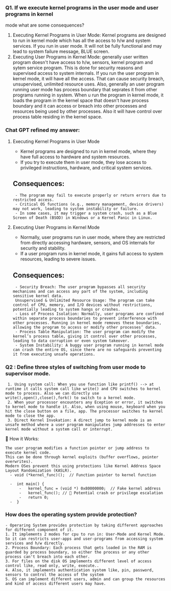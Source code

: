### Q1. If we execute kernel programs in the user mode and user programs in kernel 
mode what are some consequences? 

1. Executing Kernel Programs in User Mode: Kernel programs are designed to run in kernel mode which has all the access to h/w and system services. If you run in user mode. It will not be fully functional and may lead to system failure message, BLUE screen.
2. Executing User Programs in Kernel Mode: generally user written program doesn't have access to h/w, sensors, kernel program and sytem service program. This is done for security reasons and supervised access to system internals. If you run the user program in kernel mode, it will have all the access. That can cause security breach, unsupervised, unlimited resource uses. Also, generally an user program running user mode has process boundary that seprates it from other programs running in system. When u run the program in kernel mode, it loads the program in the kernel space that doesn't have process boundary and it can access or breach into other processes and resources being used by other processes. Also it will have control over process table residing in the kernel space.

### Chat GPT refined my answer: 
1. Executing Kernel Programs in User Mode

    - Kernel programs are designed to run in kernel mode, where they have full access to hardware and system resources.
    - If you try to execute them in user mode, they lose access to privileged instructions, hardware, and critical system services.
    ## Consequences:
        - The program may fail to execute properly or return errors due to restricted access.
        - Critical OS functions (e.g., memory management, device drivers) may not work, leading to system instability or failure.
        - In some cases, it may trigger a system crash, such as a Blue Screen of Death (BSOD) in Windows or a Kernel Panic in Linux.

2. Executing User Programs in Kernel Mode

    - Normally, user programs run in user mode, where they are restricted from directly accessing hardware, sensors, and OS internals for security and stability.
    - If a user program runs in kernel mode, it gains full access to system resources, leading to severe issues.
    ## Consequences:
        - Security Breach: The user program bypasses all security mechanisms and can access any part of the system, including sensitive kernel data.
        Unsupervised & Unlimited Resource Usage: The program can take control of CPU, memory, and I/O devices without restrictions, potentially leading to system hangs or crashes.
        - Loss of Process Isolation: Normally, user programs are confined within separate process boundaries to prevent interference with other processes. Running in kernel mode removes these boundaries, allowing the program to access or modify other processes’ data.
        - Process Table Manipulation: The user program can modify the kernel’s process table, giving it control over other processes, leading to data corruption or even system takeover.
        - System Instability: A buggy user program running in kernel mode can crash the entire OS, since there are no safeguards preventing it from executing unsafe operations.
### Q2 : Define three styles of switching from user mode to supervisor mode.
      
     1. Using system call: When you use function like printf() --> at runtime it calls system call like write() and CPU switches to kernel mode to process. Also we can directly use write(),open(),close(),fork() to switch to a kernel mode.
     2. When your processor encounters any Eception or error, it switches to kernel mode to handle it. Also, when using mouse, keyboard when you hit the close button on a file, app. The processor switches to kernel mode to close the app.
     3. Direct Kernel Invokation: A direct jump to kernel mode is an unsafe method where a user program manipulates jump addresses to enter kernel mode without a system call or interrupt.

   🔹 How it Works:

    The user program modifies a function pointer or jump address to execute kernel code.
    This can be done through kernel exploits (buffer overflows, pointer overwrites).
    Modern OSes prevent this using protections like Kernel Address Space Layout Randomization (KASLR).
      - void (*kernel_func)();  // Function pointer to kernel function

      -  int main() {
          -   kernel_func = (void *) 0x80000000;  // Fake kernel address
          -   kernel_func(); // 🚨 Potential crash or privilege escalation
          -   return 0;
      -  }

### How does the operating system provide protection? 
    - Operaring System provides protection by taking different approaches for different component of it.
    1. It implements 2 modes for cpu to run in: User-Mode and Kernel Mode. So it can restricts user-apps and user-programs from accessing system services and h/w directly.
    2. Process Boundary: Each process that gets loaded in the RAM is guarded by process boundary, so either the process or any other process can't breach into each other.
    3. For files on the disk OS implements different level of access control like, read only, write, execute..
    4. Also, it implements authentication system like, pin, password, sensors to control the access of the system
    5. OS can implement different users, admin and can group the resources and kind of access different users may have.